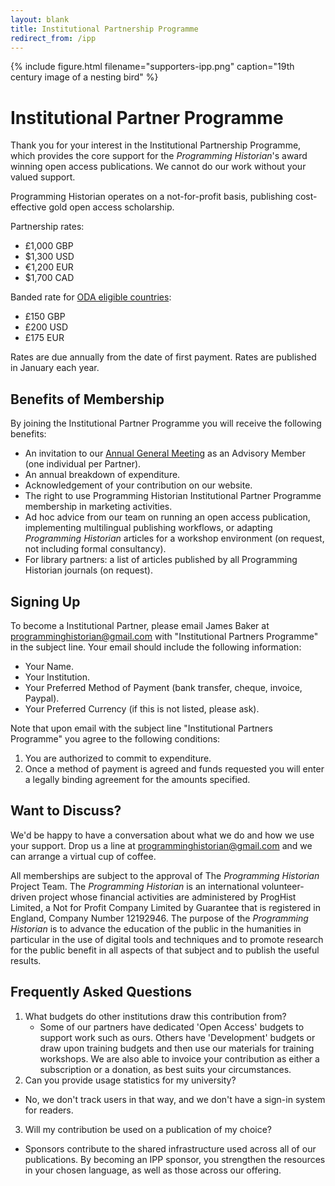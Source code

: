 ```yaml
---
layout: blank
title: Institutional Partnership Programme
redirect_from: /ipp
---
```


{% include figure.html filename="supporters-ipp.png" caption="19th century image of a nesting bird" %}
# Institutional Partner Programme

Thank you for your interest in the Institutional Partnership Programme, which provides the core support for the *Programming Historian*'s award winning open access publications. We cannot do our work without your valued support.

Programming Historian operates on a not-for-profit basis, publishing cost-effective gold open access scholarship.

Partnership rates:

- £1,000 GBP
- $1,300 USD
- €1,200 EUR
- $1,700 CAD

Banded rate for [ODA eligible countries](http://www.oecd.org/dac/financing-sustainable-development/development-finance-standards/daclist.htm):

- £150 GBP
- £200 USD
- £175 EUR

Rates are due annually from the date of first payment. Rates are published in January each year.

## Benefits of Membership

By joining the Institutional Partner Programme you will receive the following benefits:

- An invitation to our [Annual General Meeting](https://beta.companieshouse.gov.uk/company/12192946) as an Advisory Member (one individual per Partner).
- An annual breakdown of expenditure.
- Acknowledgement of your contribution on our website.
- The right to use Programming Historian Institutional Partner Programme membership in marketing activities.
- Ad hoc advice from our team on running an open access publication, implementing multilingual publishing workflows, or adapting _Programming Historian_ articles for a workshop environment (on request, not including formal consultancy). 
- For library partners: a list of articles published by all Programming Historian journals (on request).

## Signing Up

<div class="alert alert-warning">
To become a Institutional Partner, please email James Baker at <a href="mailto:programminghistorian@gmail.com">programminghistorian@gmail.com</a> with "Institutional Partners Programme" in the subject line. Your email should include the following information:

- Your Name.
- Your Institution.
- Your Preferred Method of Payment (bank transfer, cheque, invoice, Paypal).
- Your Preferred Currency (if this is not listed, please ask).
</div>

Note that upon email with the subject line "Institutional Partners Programme" you agree to the following conditions:

1. You are authorized to commit to expenditure.
2. Once a method of payment is agreed and funds requested you will enter a legally binding agreement for the amounts specified.

## Want to Discuss?

We'd be happy to have a conversation about what we do and how we use your support. Drop us a line at <a href="mailto:programminghistorian@gmail.com">programminghistorian@gmail.com</a> and we can arrange a virtual cup of coffee.

All memberships are subject to the approval of The *Programming Historian* Project Team. The *Programming Historian* is an international volunteer-driven project whose financial activities are administered by ProgHist Limited, a Not for Profit Company Limited by Guarantee that is registered in England, Company Number 12192946. The purpose of the *Programming Historian* is to advance the education of the public in the humanities in particular in the use of digital tools and techniques and to promote research for the public benefit in all aspects of that subject and to publish the useful results.


## Frequently Asked Questions

1. What budgets do other institutions draw this contribution from?
	- Some of our partners have dedicated 'Open Access' budgets to support work such as ours. Others have 'Development' budgets or draw upon training budgets and then use our materials for training workshops. We are also able to invoice your contribution as either a subscription or a donation, as best suits your circumstances.
2. Can you provide usage statistics for my university?
 - No, we don't track users in that way, and we don't have a sign-in system for readers.
3. Will my contribution be used on a publication of my choice?
 - Sponsors contribute to the shared infrastructure used across all of our publications. By becoming an IPP sponsor, you strengthen the resources in your chosen language, as well as those across our offering.

